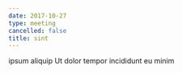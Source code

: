 ```yaml
---
date: 2017-10-27
type: meeting
cancelled: false
title: sint
---
```

ipsum aliquip Ut dolor tempor incididunt eu minim